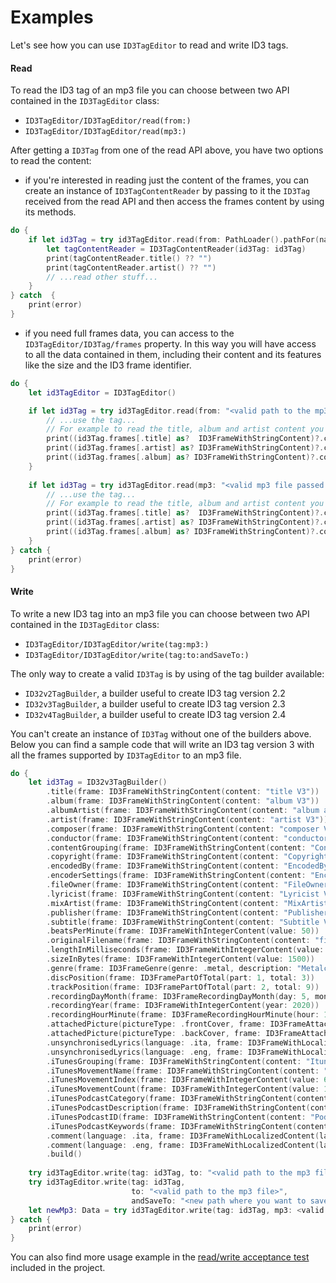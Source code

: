 # Examples

Let's see how you can use `ID3TagEditor` to read and write ID3 tags.

#### Read

To read the ID3 tag of an mp3 file you can choose between two API contained in the ``ID3TagEditor`` class:
* ``ID3TagEditor/ID3TagEditor/read(from:)``
* ``ID3TagEditor/ID3TagEditor/read(mp3:)``

After getting a ``ID3Tag`` from one of the read API above, you have two options to read the content:


* if you're interested in reading just the content of the frames, you can create an instance of ``ID3TagContentReader`` by passing to it the ``ID3Tag`` received from the read API and then access the frames content by using its methods.

```swift
do {
    if let id3Tag = try id3TagEditor.read(from: PathLoader().pathFor(name: "example", fileType: "mp3")) {
        let tagContentReader = ID3TagContentReader(id3Tag: id3Tag)
        print(tagContentReader.title() ?? "")
        print(tagContentReader.artist() ?? "")
        // ...read other stuff...
    }
} catch  {
    print(error)
}  
```

* if you need full frames data, you can access to the ``ID3TagEditor/ID3Tag/frames`` property.
 In this way you will have access to all the data contained in them, including their content and its features like the size and the ID3 frame identifier.

```swift
do {
    let id3TagEditor = ID3TagEditor()

    if let id3Tag = try id3TagEditor.read(from: "<valid path to the mp3 file>") {
        // ...use the tag...
        // For example to read the title, album and artist content you can do something similar
        print((id3Tag.frames[.title] as?  ID3FrameWithStringContent)?.content ?? "")
        print((id3Tag.frames[.artist] as? ID3FrameWithStringContent)?.content ?? "")
        print((id3Tag.frames[.album] as? ID3FrameWithStringContent)?.content ?? "")
    }
    
    if let id3Tag = try id3TagEditor.read(mp3: "<valid mp3 file passed as Data>") {
        // ...use the tag...
        // For example to read the title, album and artist content you can do something similar
        print((id3Tag.frames[.title] as?  ID3FrameWithStringContent)?.content ?? "")
        print((id3Tag.frames[.artist] as? ID3FrameWithStringContent)?.content ?? "")
        print((id3Tag.frames[.album] as? ID3FrameWithStringContent)?.content ?? "")
    }    
} catch {
    print(error)
}  
```

 #### Write

To write a new ID3 tag into an mp3 file you can choose between two API contained in the ``ID3TagEditor`` class:

* ``ID3TagEditor/ID3TagEditor/write(tag:mp3:)``
* ``ID3TagEditor/ID3TagEditor/write(tag:to:andSaveTo:)``

The only way to create a valid ``ID3Tag`` is by using of the tag builder available:

* ``ID32v2TagBuilder``, a builder useful to create ID3 tag version 2.2
* ``ID32v3TagBuilder``, a builder useful to create ID3 tag version 2.3
* ``ID32v4TagBuilder``, a builder useful to create ID3 tag version 2.4

You can't create an instance of ``ID3Tag``  without one of the builders above.
Below you can find a sample code that will write an ID3 tag version 3 with all the frames supported by ``ID3TagEditor`` to an mp3 file.

```swift
do {
    let id3Tag = ID32v3TagBuilder()
        .title(frame: ID3FrameWithStringContent(content: "title V3"))
        .album(frame: ID3FrameWithStringContent(content: "album V3"))
        .albumArtist(frame: ID3FrameWithStringContent(content: "album artist V3"))
        .artist(frame: ID3FrameWithStringContent(content: "artist V3"))
        .composer(frame: ID3FrameWithStringContent(content: "composer V3"))
        .conductor(frame: ID3FrameWithStringContent(content: "conductor V3"))
        .contentGrouping(frame: ID3FrameWithStringContent(content: "ContentGrouping V3"))
        .copyright(frame: ID3FrameWithStringContent(content: "Copyright V3"))
        .encodedBy(frame: ID3FrameWithStringContent(content: "EncodedBy V3"))
        .encoderSettings(frame: ID3FrameWithStringContent(content: "EncoderSettings V3"))
        .fileOwner(frame: ID3FrameWithStringContent(content: "FileOwner V3"))
        .lyricist(frame: ID3FrameWithStringContent(content: "Lyricist V3"))
        .mixArtist(frame: ID3FrameWithStringContent(content: "MixArtist V3"))
        .publisher(frame: ID3FrameWithStringContent(content: "Publisher V3"))
        .subtitle(frame: ID3FrameWithStringContent(content: "Subtitle V3"))
        .beatsPerMinute(frame: ID3FrameWithIntegerContent(value: 50))
        .originalFilename(frame: ID3FrameWithStringContent(content: "filenameV3.mp3"))
        .lengthInMilliseconds(frame: ID3FrameWithIntegerContent(value: 9000))
        .sizeInBytes(frame: ID3FrameWithIntegerContent(value: 1500))
        .genre(frame: ID3FrameGenre(genre: .metal, description: "Metalcore"))
        .discPosition(frame: ID3FramePartOfTotal(part: 1, total: 3))
        .trackPosition(frame: ID3FramePartOfTotal(part: 2, total: 9))
        .recordingDayMonth(frame: ID3FrameRecordingDayMonth(day: 5, month: 8))
        .recordingYear(frame: ID3FrameWithIntegerContent(year: 2020))
        .recordingHourMinute(frame: ID3FrameRecordingHourMinute(hour: 15, minute: 39))
        .attachedPicture(pictureType: .frontCover, frame: ID3FrameAttachedPicture(picture: <picture as Data object>, type: .frontCover, format: .jpeg))
        .attachedPicture(pictureType: .backCover, frame: ID3FrameAttachedPicture(picture: <picture as Data object>, type: .backCover, format: .jpeg))
        .unsynchronisedLyrics(language: .ita, frame: ID3FrameWithLocalizedContent(language: ID3FrameContentLanguage.ita, contentDescription: "CD", content: "v3 ita unsync lyrics"))
        .unsynchronisedLyrics(language: .eng, frame: ID3FrameWithLocalizedContent(language: ID3FrameContentLanguage.eng, contentDescription: "CD", content: "v3 eng unsync lyrics"))
        .iTunesGrouping(frame: ID3FrameWithStringContent(content: "ItunesGrouping V3"))
        .iTunesMovementName(frame: ID3FrameWithStringContent(content: "MovementName V3"))
        .iTunesMovementIndex(frame: ID3FrameWithIntegerContent(value: 6))
        .iTunesMovementCount(frame: ID3FrameWithIntegerContent(value: 13))
        .iTunesPodcastCategory(frame: ID3FrameWithStringContent(content: "PodcastCategory V3"))
        .iTunesPodcastDescription(frame: ID3FrameWithStringContent(content: "PodcastDescription V3"))
        .iTunesPodcastID(frame: ID3FrameWithStringContent(content: "PodcastID V3"))
        .iTunesPodcastKeywords(frame: ID3FrameWithStringContent(content: "PodcastKeywords V3"))
        .comment(language: .ita, frame: ID3FrameWithLocalizedContent(language: ID3FrameContentLanguage.ita, contentDescription: "CD", content: "v2 ita comment"))
        .comment(language: .eng, frame: ID3FrameWithLocalizedContent(language: ID3FrameContentLanguage.eng, contentDescription: "CD", content: "v2 eng comment"))
        .build()
    
    try id3TagEditor.write(tag: id3Tag, to: "<valid path to the mp3 file that will be overwritten>")
    try id3TagEditor.write(tag: id3Tag, 
                           to: "<valid path to the mp3 file>",
                           andSaveTo: "<new path where you want to save the mp3>")
    let newMp3: Data = try id3TagEditor.write(tag: id3Tag, mp3: <valid mp3 file passed as Data>)                          
} catch {
    print(error)
}    
```  

You can also find more usage example in the [read/write acceptance test](https://github.com/chicio/ID3TagEditor/blob/main/Tests/Acceptance/ID3TagEditorWriteReadAcceptanceTest.swift "example acceptance tests") included in the project.

